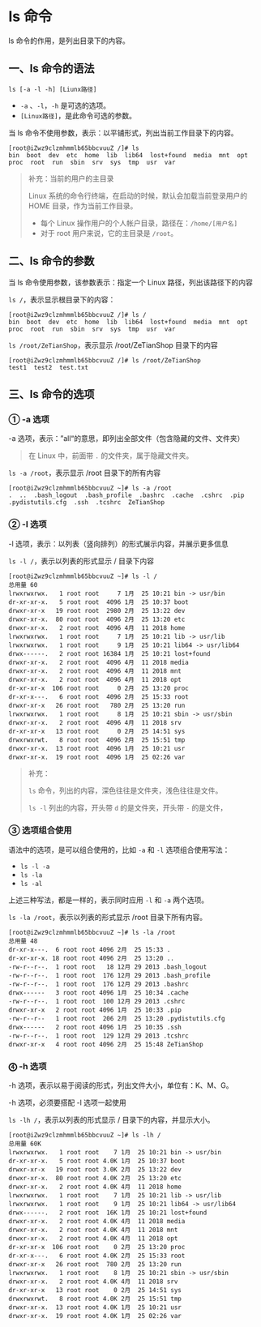 # ls 命令

ls 命令的作用，是列出目录下的内容。

## 一、ls 命令的语法

`ls [-a -l -h] [Liunx路径]`

- `-a` 、`-l`，`-h` 是可选的选项。
- `[Linux路径]`，是此命令可选的参数。

当 ls 命令不使用参数，表示：以平铺形式，列出当前工作目录下的内容。

```shell
[root@iZwz9clzmhmmlb65bbcvuuZ /]# ls
bin  boot  dev  etc  home  lib  lib64  lost+found  media  mnt  opt  proc  root  run  sbin  srv  sys  tmp  usr  var
```

> 补充：当前的用户的主目录
>
> Linux 系统的命令行终端，在启动的时候，默认会加载当前登录用户的 HOME 目录，作为当前工作目录。
>
> - 每个 Linux 操作用户的个人帐户目录，路径在：`/home/[用户名]`
> - 对于 root 用户来说，它的主目录是 `/root`。
>

## 二、ls 命令的参数

当 ls 命令使用参数，该参数表示：指定一个 Linux 路径，列出该路径下的内容

`ls /`，表示显示根目录下的内容：

```shell
[root@iZwz9clzmhmmlb65bbcvuuZ /]# ls /
bin  boot  dev  etc  home  lib  lib64  lost+found  media  mnt  opt  proc  root  run  sbin  srv  sys  tmp  usr  var
```

`ls /root/ZeTianShop`，表示显示 /root/ZeTianShop 目录下的内容

```shell
[root@iZwz9clzmhmmlb65bbcvuuZ /]# ls /root/ZeTianShop
test1  test2  test.txt
```

## 三、ls 命令的选项

### ① -a 选项

-a 选项，表示：”all“的意思，即列出全部文件（包含隐藏的文件、文件夹）

> 在 Linux 中，前面带 `.` 的文件夹，属于隐藏文件夹。

`ls -a /root`，表示显示 /root 目录下的所有内容

```shell
[root@iZwz9clzmhmmlb65bbcvuuZ ~]# ls -a /root
.  ..  .bash_logout  .bash_profile  .bashrc  .cache  .cshrc  .pip  .pydistutils.cfg  .ssh  .tcshrc  ZeTianShop
```

### ② -l 选项

-l 选项，表示：以列表（竖向排列）的形式展示内容，并展示更多信息

`ls -l /`，表示以列表的形式显示 / 目录下内容

```shell
[root@iZwz9clzmhmmlb65bbcvuuZ ~]# ls -l /
总用量 60
lrwxrwxrwx.   1 root root     7 1月  25 10:21 bin -> usr/bin
dr-xr-xr-x.   5 root root  4096 1月  25 10:37 boot
drwxr-xr-x   19 root root  2980 2月  25 13:22 dev
drwxr-xr-x.  80 root root  4096 2月  25 13:20 etc
drwxr-xr-x.   2 root root  4096 4月  11 2018 home
lrwxrwxrwx.   1 root root     7 1月  25 10:21 lib -> usr/lib
lrwxrwxrwx.   1 root root     9 1月  25 10:21 lib64 -> usr/lib64
drwx------.   2 root root 16384 1月  25 10:21 lost+found
drwxr-xr-x.   2 root root  4096 4月  11 2018 media
drwxr-xr-x.   2 root root  4096 4月  11 2018 mnt
drwxr-xr-x.   2 root root  4096 4月  11 2018 opt
dr-xr-xr-x  106 root root     0 2月  25 13:20 proc
dr-xr-x---.   6 root root  4096 2月  25 15:33 root
drwxr-xr-x   26 root root   780 2月  25 13:20 run
lrwxrwxrwx.   1 root root     8 1月  25 10:21 sbin -> usr/sbin
drwxr-xr-x.   2 root root  4096 4月  11 2018 srv
dr-xr-xr-x   13 root root     0 2月  25 14:51 sys
drwxrwxrwt.   8 root root  4096 2月  25 15:51 tmp
drwxr-xr-x.  13 root root  4096 1月  25 10:21 usr
drwxr-xr-x.  19 root root  4096 1月  25 02:26 var
```

> 补充：
>
> `ls` 命令，列出的内容，深色往往是文件夹，浅色往往是文件。
>
> `ls -l` 列出的内容，开头带 `d` 的是文件夹，开头带 `-` 的是文件，

### ③ 选项组合使用

语法中的选项，是可以组合使用的，比如 `-a` 和 `-l` 选项组合使用写法：

- `ls -l -a`
- `ls -la`
- `ls -al`

上述三种写法，都是一样的，表示同时应用 `-l` 和 `-a` 两个选项。

`ls -la /root`，表示以列表的形式显示 /root 目录下所有内容。

```shell
[root@iZwz9clzmhmmlb65bbcvuuZ ~]# ls -la /root
总用量 48
dr-xr-x---.  6 root root 4096 2月  25 15:33 .
dr-xr-xr-x. 18 root root 4096 2月  25 13:20 ..
-rw-r--r--.  1 root root   18 12月 29 2013 .bash_logout
-rw-r--r--.  1 root root  176 12月 29 2013 .bash_profile
-rw-r--r--.  1 root root  176 12月 29 2013 .bashrc
drwx------   3 root root 4096 1月  25 10:34 .cache
-rw-r--r--.  1 root root  100 12月 29 2013 .cshrc
drwxr-xr-x   2 root root 4096 1月  25 10:33 .pip
-rw-r--r--   1 root root  206 2月  25 13:20 .pydistutils.cfg
drwx------   2 root root 4096 1月  25 10:35 .ssh
-rw-r--r--.  1 root root  129 12月 29 2013 .tcshrc
drwxr-xr-x   4 root root 4096 2月  25 15:48 ZeTianShop
```

### ⓸ -h 选项

-h 选项，表示以易于阅读的形式，列出文件大小，单位有：K、M、G。

-h 选项，必须要搭配 -l 选项一起使用

`ls -lh /`，表示以列表的形式显示 / 目录下的内容，并显示大小。

```shell
[root@iZwz9clzmhmmlb65bbcvuuZ ~]# ls -lh /
总用量 60K
lrwxrwxrwx.   1 root root    7 1月  25 10:21 bin -> usr/bin
dr-xr-xr-x.   5 root root 4.0K 1月  25 10:37 boot
drwxr-xr-x   19 root root 3.0K 2月  25 13:22 dev
drwxr-xr-x.  80 root root 4.0K 2月  25 13:20 etc
drwxr-xr-x.   2 root root 4.0K 4月  11 2018 home
lrwxrwxrwx.   1 root root    7 1月  25 10:21 lib -> usr/lib
lrwxrwxrwx.   1 root root    9 1月  25 10:21 lib64 -> usr/lib64
drwx------.   2 root root  16K 1月  25 10:21 lost+found
drwxr-xr-x.   2 root root 4.0K 4月  11 2018 media
drwxr-xr-x.   2 root root 4.0K 4月  11 2018 mnt
drwxr-xr-x.   2 root root 4.0K 4月  11 2018 opt
dr-xr-xr-x  106 root root    0 2月  25 13:20 proc
dr-xr-x---.   6 root root 4.0K 2月  25 15:33 root
drwxr-xr-x   26 root root  780 2月  25 13:20 run
lrwxrwxrwx.   1 root root    8 1月  25 10:21 sbin -> usr/sbin
drwxr-xr-x.   2 root root 4.0K 4月  11 2018 srv
dr-xr-xr-x   13 root root    0 2月  25 14:51 sys
drwxrwxrwt.   8 root root 4.0K 2月  25 15:51 tmp
drwxr-xr-x.  13 root root 4.0K 1月  25 10:21 usr
drwxr-xr-x.  19 root root 4.0K 1月  25 02:26 var
```
